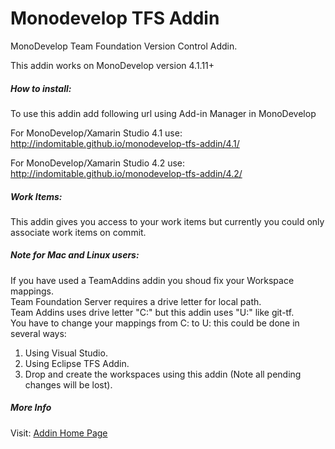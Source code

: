 Monodevelop TFS Addin
=====================

MonoDevelop Team Foundation Version Control Addin.

This addin works on MonoDevelop version 4.1.11+

<h5>How to install:</h5>

To use this addin add following url using Add-in Manager in MonoDevelop

For MonoDevelop/Xamarin Studio 4.1 use:
http://indomitable.github.io/monodevelop-tfs-addin/4.1/

For MonoDevelop/Xamarin Studio 4.2 use:
http://indomitable.github.io/monodevelop-tfs-addin/4.2/

<h5>Work Items:</h5>
  This addin gives you access to your work items but currently you could only associate work items on commit.

<h5>Note for Mac and Linux users:</h5>
  If you have used a TeamAddins addin you shoud fix your Workspace mappings.<br/>
  Team Foundation Server requires a drive letter for local path. <br/>
  Team Addins uses drive letter "C:" but this addin uses "U:" like git-tf. <br/>
  You have to change your mappings from C: to U: this could be done in several ways:<br/>
  <ol>
    <li>
      Using Visual Studio.
    </li>
    <li>
      Using Eclipse TFS Addin.
    </li>
    <li>
      Drop and create the workspaces using this addin (Note all pending changes will be lost).
    </li>
 </ol>    

<h5>More Info</h5>
	Visit: <a href="http://indomitable.github.io/monodevelop-tfs-addin/">Addin Home Page</a>